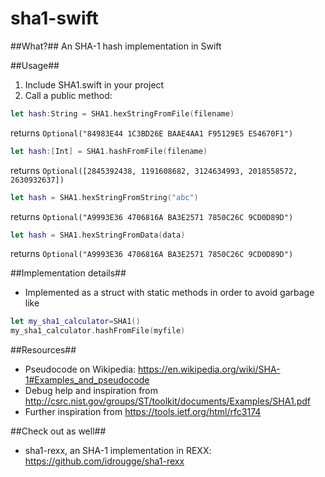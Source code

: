 # sha1-swift

##What?##
An SHA-1 hash implementation in Swift

##Usage##
1. Include SHA1.swift in your project
2. Call a public method:
  ```swift
  let hash:String = SHA1.hexStringFromFile(filename)
  ```
  returns `Optional("84983E44 1C3BD26E BAAE4AA1 F95129E5 E54670F1")`
  
  
  ```swift
  let hash:[Int] = SHA1.hashFromFile(filename)
  ```
  returns `Optional([2845392438, 1191608682, 3124634993, 2018558572, 2630932637])`
  
  ```swift
  let hash = SHA1.hexStringFromString("abc")
  ```
  returns `Optional("A9993E36 4706816A BA3E2571 7850C26C 9CD0D89D")`
  
  ```swift
  let hash = SHA1.hexStringFromData(data)
  ```
  returns `Optional("A9993E36 4706816A BA3E2571 7850C26C 9CD0D89D")`
  
##Implementation details##
* Implemented as a struct with static methods in order to avoid garbage like 
```swift
let my_sha1_calculator=SHA1()
my_sha1_calculator.hashFromFile(myfile)
```

##Resources##
* Pseudocode on Wikipedia: https://en.wikipedia.org/wiki/SHA-1#Examples_and_pseudocode
* Debug help and inspiration from http://csrc.nist.gov/groups/ST/toolkit/documents/Examples/SHA1.pdf
* Further inspiration from https://tools.ietf.org/html/rfc3174

##Check out as well##
* sha1-rexx, an SHA-1 implementation in REXX: https://github.com/idrougge/sha1-rexx